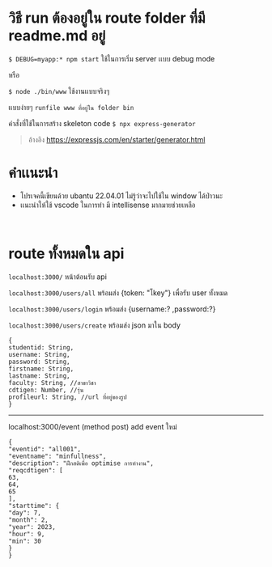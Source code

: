 # วิธี run ต้องอยู่ใน route folder ที่มี readme.md อยู่
`$ DEBUG=myapp:* npm start` ใช้ในการเริ่ม server เเบบ debug mode

หรือ

`$ node ./bin/www`  ใช้งานเเบบจริงๆ

เเบบง่ายๆ
`runfile www ที่อยู่ใน folder bin`

คำสั่งที่ใช้ในการสร้าง skeleton code `$ npx express-generator`
> อ้างอิง https://expressjs.com/en/starter/generator.html

# คำเเนะนำ
- โปรเจคนี้เขียนด้วย ubantu 22.04.01 ไม่รู้ว่าจะไปใช้ใน window ได้ป่าวนะ
- เเนะนำให้ใช้ vscode ในการทำ มี intellisense มากมายช่วยเหลือ



<br>

# route ทั้งหมดใน api 

`localhost:3000/` หน้าต้อนรับ api

`localhost:3000/users/all`  พร้อมส่ง {token: "โkey"} เพื่อรับ user ทั้งหมด

`localhost:3000/users/login` พร้อมส่ง {username:? ,password:?}

`localhost:3000/users/create` พร้อมส่ง json มาใน body

    {
    studentid: String,
    username: String,
    password: String,
    firstname: String,
    lastname: String,
    faculty: String, //สาขาวิชา
    cdtigen: Number, //รุ่น
    profileurl: String, //url ที่อยู่ของรูป
    }

-------------------


localhost:3000/event  (method post) add event ใหม่

    {
    "eventid": "all001",
    "eventname": "minfullness",
    "description": "ฝึกสติเพื่อ optimise การทำงาน",
    "reqcdtigen": [
    63,
    64,
    65
    ],
    "starttime": {
    "day": 7,
    "month": 2,
    "year": 2023,
    "hour": 9,
    "min": 30
    }
    }